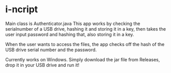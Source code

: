 # i-ncript

Main class is Authenticator.java
This app works by checking the serialnumber of a USB drive, hashing it and storing it in a key, then takes the user input password and hashing that, also storing it in a key.

When the user wants to access the files, the app checks off the hash of the USB drive serial number and the password.

Currently works on Windows. Simply download the jar file from Releases, drop it in your USB drive and run it!
